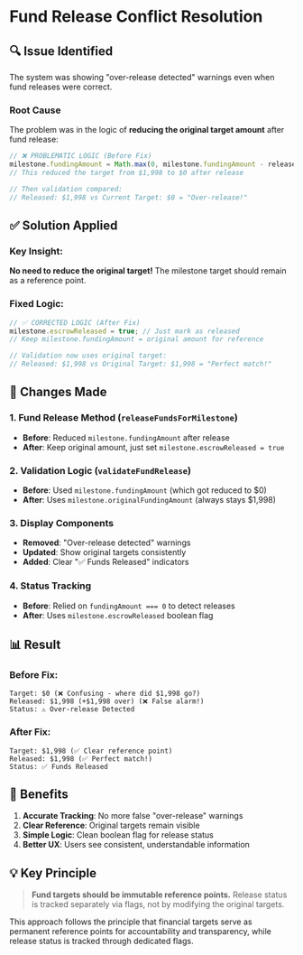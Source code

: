 # Fund Release Conflict Resolution 

## 🔍 **Issue Identified**
The system was showing "over-release detected" warnings even when fund releases were correct.

### **Root Cause**
The problem was in the logic of **reducing the original target amount** after fund release:

```javascript
// ❌ PROBLEMATIC LOGIC (Before Fix)
milestone.fundingAmount = Math.max(0, milestone.fundingAmount - releasedAmount);
// This reduced the target from $1,998 to $0 after release

// Then validation compared:
// Released: $1,998 vs Current Target: $0 = "Over-release!"
```

## ✅ **Solution Applied**

### **Key Insight**: 
**No need to reduce the original target!** The milestone target should remain as a reference point.

### **Fixed Logic**:
```javascript
// ✅ CORRECTED LOGIC (After Fix)
milestone.escrowReleased = true; // Just mark as released
// Keep milestone.fundingAmount = original amount for reference

// Validation now uses original target:
// Released: $1,998 vs Original Target: $1,998 = "Perfect match!"
```

## 🔧 **Changes Made**

### 1. **Fund Release Method** (`releaseFundsForMilestone`)
- **Before**: Reduced `milestone.fundingAmount` after release
- **After**: Keep original amount, just set `milestone.escrowReleased = true`

### 2. **Validation Logic** (`validateFundRelease`)
- **Before**: Used `milestone.fundingAmount` (which got reduced to $0)
- **After**: Uses `milestone.originalFundingAmount` (always stays $1,998)

### 3. **Display Components**
- **Removed**: "Over-release detected" warnings
- **Updated**: Show original targets consistently
- **Added**: Clear "✅ Funds Released" indicators

### 4. **Status Tracking**
- **Before**: Relied on `fundingAmount === 0` to detect releases
- **After**: Uses `milestone.escrowReleased` boolean flag

## 📊 **Result**

### **Before Fix:**
```
Target: $0 (❌ Confusing - where did $1,998 go?)
Released: $1,998 (+$1,998 over) (❌ False alarm!)
Status: ⚠️ Over-release Detected
```

### **After Fix:**
```
Target: $1,998 (✅ Clear reference point)
Released: $1,998 (✅ Perfect match!)
Status: ✅ Funds Released
```

## 🎯 **Benefits**

1. **Accurate Tracking**: No more false "over-release" warnings
2. **Clear Reference**: Original targets remain visible
3. **Simple Logic**: Clean boolean flag for release status
4. **Better UX**: Users see consistent, understandable information

## 💡 **Key Principle**

> **Fund targets should be immutable reference points.** 
> Release status is tracked separately via flags, not by modifying the original targets.

This approach follows the principle that financial targets serve as permanent reference points for accountability and transparency, while release status is tracked through dedicated flags.
